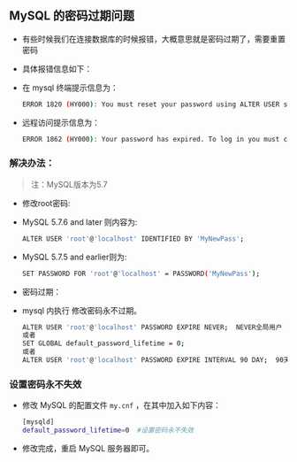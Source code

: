 ## MySQL 的密码过期问题
- 有些时候我们在连接数据库的时候报错，大概意思就是密码过期了，需要重置密码
- 具体报错信息如下：
- 在 mysql 终端提示信息为：
  
  ```bash
  ERROR 1820 (HY000): You must reset your password using ALTER USER statement before executing this statement.
  ```
- 远程访问提示信息为：
  
  ```bash
  ERROR 1862 (HY000): Your password has expired. To log in you must change it using a client that supports expired passwords.
  ```

### 解决办法：
  > 注：MySQL版本为5.7
- 修改root密码:

- MySQL 5.7.6 and later 则内容为:
  
  ```bash
  ALTER USER 'root'@'localhost' IDENTIFIED BY 'MyNewPass';
  ```

- MySQL 5.7.5 and earlier则为:
  
  ```bash
  SET PASSWORD FOR 'root'@'localhost' = PASSWORD('MyNewPass');
  ```
- 密码过期：
- mysql 内执行  修改密码永不过期。
  
  ```bash
  ALTER USER 'root'@'localhost' PASSWORD EXPIRE NEVER;  NEVER全局用户
  或者
  SET GLOBAL default_password_lifetime = 0;
  或者
  ALTER USER 'root'@'localhost' PASSWORD EXPIRE INTERVAL 90 DAY;  90天过期
  ```
### 设置密码永不失效
- 修改 MySQL 的配置文件 `my.cnf` ，在其中加入如下内容：
  
  ```bash
  [mysqld]
  default_password_lifetime=0  #设置密码永不失效
  ```
- 修改完成，重启 MySQL 服务器即可。
